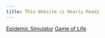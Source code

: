 ```yaml
---
title: This Website is Nearly Ready
---
```

<a href="{{ 'apps/epidemic-simulator/index.html' | relative_url }}">Epidemic Simulator</a>
<a href="{{ 'apps/game-of-life/index.html' | relative_url }}">Game of Life</a>
